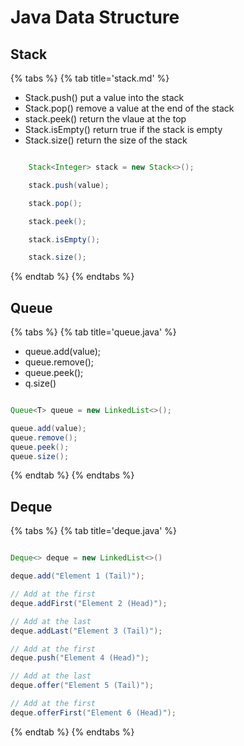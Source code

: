 # Java Data Structure

## Stack

{% tabs %}
{% tab title='stack.md' %}

* Stack.push() put a value into the stack
* Stack.pop() remove a value at the end of the stack
* stack.peek() return the vlaue at the top
* Stack.isEmpty() return true if the stack is empty
* Stack.size() return the size of the stack

```java

    Stack<Integer> stack = new Stack<>();

    stack.push(value);

    stack.pop();

    stack.peek();

    stack.isEmpty();

    stack.size();

```

{% endtab %}
{% endtabs %}

## Queue

{% tabs %}
{% tab title='queue.java' %}

* queue.add(value);
* queue.remove();
* queue.peek();
* q.size()

```java

Queue<T> queue = new LinkedList<>();

queue.add(value);
queue.remove();
queue.peek();
queue.size();

```

{% endtab %}
{% endtabs %}

## Deque

{% tabs %}
{% tab title='deque.java' %}

```java

Deque<> deque = new LinkedList<>()

deque.add("Element 1 (Tail)");

// Add at the first
deque.addFirst("Element 2 (Head)");

// Add at the last
deque.addLast("Element 3 (Tail)");

// Add at the first
deque.push("Element 4 (Head)");

// Add at the last
deque.offer("Element 5 (Tail)");

// Add at the first
deque.offerFirst("Element 6 (Head)");

```

{% endtab %}
{% endtabs %}

